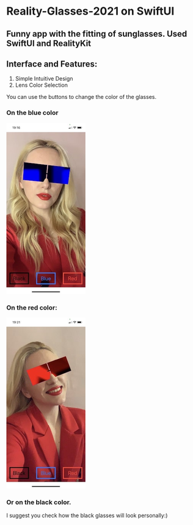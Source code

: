 # Reality-Glasses-2021 on SwiftUI

## Funny app with the fitting of sunglasses. Used SwiftUI and RealityKit

## Interface and Features:

 1. Simple Intuitive Design
 2. Lens Color Selection

You can use the buttons to change the color of the glasses.

### On the blue color

![Screenshot 1](https://github.com/Natalia-Sharapova/Reality-Glasses-2021/blob/main/Screenshots/Screenshot01.jpg.jpg?raw=true)

### On the red color:

![Screenshot 2](https://github.com/Natalia-Sharapova/Reality-Glasses-2021/blob/main/Screenshots/Screenshot02PNG.jpg?raw=true)

### Or on the black color. 

I suggest you check how the black glasses will look personally:)
